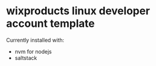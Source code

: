 # wixproducts linux developer account template

Currently installed with:

- nvm for nodejs
- saltstack

